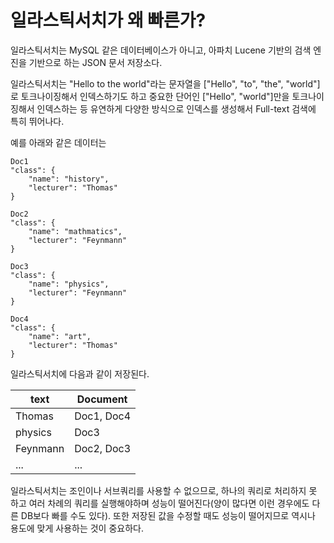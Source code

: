 # 일라스틱서치가 왜 빠른가?

일라스틱서치는 MySQL 같은 데이터베이스가 아니고, 아파치 Lucene 기반의 검색 엔진을 기반으로 하는 JSON 문서 저장소다.

일라스틱서치는 "Hello to the world"라는 문자열을 ["Hello", "to", "the", "world"]로 토크나이징해서 인덱스하기도 하고 중요한 단어인 ["Hello", "world"]만을 토크나이징해서 인덱스하는 등 유연하게 다양한 방식으로 인덱스를 생성해서 Full-text 검색에 특히 뛰어나다.

예를 아래와 같은 데이터는

```
Doc1
"class": {
    "name": "history",
    "lecturer": "Thomas"
}

Doc2
"class": {
    "name": "mathmatics",
    "lecturer": "Feynmann"
}

Doc3
"class": {
    "name": "physics",
    "lecturer": "Feynmann"
}

Doc4
"class": {
    "name": "art",
    "lecturer": "Thomas"
}
```

일라스틱서치에 다음과 같이 저장된다.

text | Document
----|----
Thomas | Doc1, Doc4
physics | Doc3
Feynmann | Doc2, Doc3
... | ...


일라스틱서치는 조인이나 서브쿼리를 사용할 수 없으므로, 
하나의 쿼리로 처리하지 못 하고 여러 차례의 쿼리를 실행해야하며 성능이 떨어진다(양이 많다면 이런 경우에도 다른 DB보다 빠를 수도 있다). 
또한 저장된 값을 수정할 때도 성능이 떨어지므로 역시나 용도에 맞게 사용하는 것이 중요하다.
